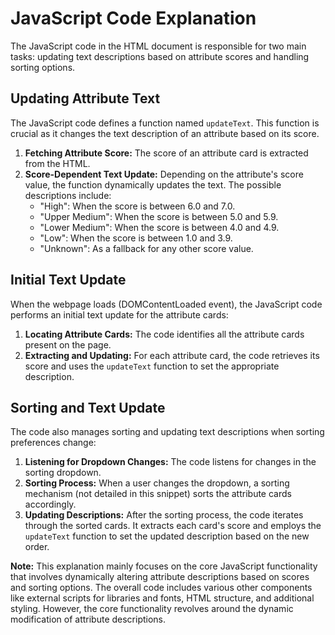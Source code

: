 # JavaScript Code Explanation

The JavaScript code in the HTML document is responsible for two main tasks: updating text descriptions based on attribute scores and handling sorting options.

## Updating Attribute Text

The JavaScript code defines a function named `updateText`. This function is crucial as it changes the text description of an attribute based on its score.

1. **Fetching Attribute Score:** The score of an attribute card is extracted from the HTML.
2. **Score-Dependent Text Update:** Depending on the attribute's score value, the function dynamically updates the text. The possible descriptions include:
   - "High": When the score is between 6.0 and 7.0.
   - "Upper Medium": When the score is between 5.0 and 5.9.
   - "Lower Medium": When the score is between 4.0 and 4.9.
   - "Low": When the score is between 1.0 and 3.9.
   - "Unknown": As a fallback for any other score value. 

## Initial Text Update

When the webpage loads (DOMContentLoaded event), the JavaScript code performs an initial text update for the attribute cards:

1. **Locating Attribute Cards:** The code identifies all the attribute cards present on the page.
2. **Extracting and Updating:** For each attribute card, the code retrieves its score and uses the `updateText` function to set the appropriate description.

## Sorting and Text Update

The code also manages sorting and updating text descriptions when sorting preferences change:

1. **Listening for Dropdown Changes:** The code listens for changes in the sorting dropdown.
2. **Sorting Process:** When a user changes the dropdown, a sorting mechanism (not detailed in this snippet) sorts the attribute cards accordingly.
3. **Updating Descriptions:** After the sorting process, the code iterates through the sorted cards. It extracts each card's score and employs the `updateText` function to set the updated description based on the new order.

**Note:** This explanation mainly focuses on the core JavaScript functionality that involves dynamically altering attribute descriptions based on scores and sorting options. The overall code includes various other components like external scripts for libraries and fonts, HTML structure, and additional styling. However, the core functionality revolves around the dynamic modification of attribute descriptions.
